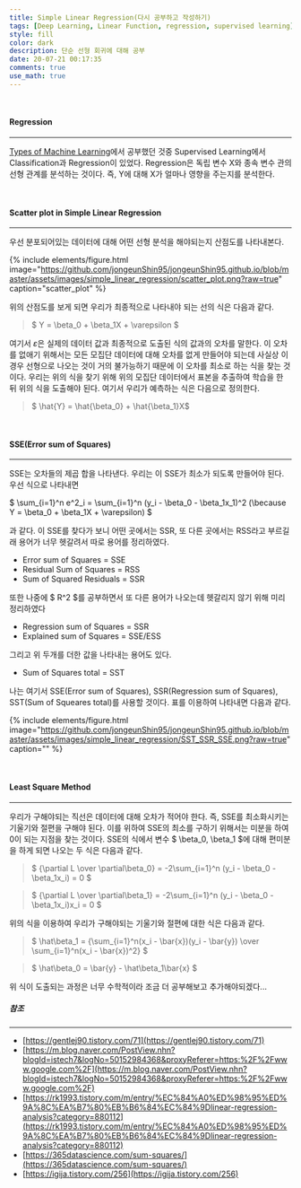 ```yaml
---
title: Simple Linear Regression(다시 공부하고 작성하기)
tags: [Deep Learning, Linear Function, regression, supervised learning]
style: fill
color: dark
description: 단순 선형 회귀에 대해 공부
date: 20-07-21 00:17:35
comments: true
use_math: true
---
```


<br>

#### Regression

---

[Types of Machine Learning](https://jongeunshin95.github.io/blog/types-of-machine-learning)에서 공부했던 것중 Supervised Learning에서 Classification과 Regression이 있었다. Regression은 독립 변수 X와 종속 변수 관의 선형 관계를 분석하는 것이다. 즉, Y에 대해 X가 얼마나 영향을 주는지를 분석한다.

<br>

#### Scatter plot in Simple Linear Regression

---

우선 분포되어있는 데이터에 대해 어떤 선형 분석을 해야되는지 산점도를 나타내본다.

{% include elements/figure.html image="https://github.com/jongeunShin95/jongeunShin95.github.io/blob/master/assets/images/simple_linear_regression/scatter_plot.png?raw=true" caption="scatter_plot" %}

위의 산점도를 보게 되면 우리가 최종적으로 나타내야 되는 선의 식은 다음과 같다.
<br>

> $ Y = \beta_0 + \beta_1X + \varepsilon $

여기서 $\varepsilon$은 실제의 데이터 값과 최종적으로 도출된 식의 값과의 오차를 말한다. 이 오차를 없애기 위해서는 모든 모집단 데이터에 대해 오차를 없게 만들어야 되는데 사실상 이 경우 선형으로 나오는 것이 거의 불가능하기 때문에 이 오차를 최소로 하는 식을 찾는 것이다. 우리는 위의 식을 찾기 위해 위의 모집단 데이터에서 표본을 추출하여 학습을 한 뒤 위의 식을 도출해야 된다. 여기서 우리가 예측하는 식은 다음으로 정의한다.
<br>

> $ \hat{Y} = \hat{\beta_0} + \hat{\beta_1}X$

<br>

#### SSE(Error sum of Squares)

---

SSE는 오차들의 제곱 합을 나타낸다. 우리는 이 SSE가 최소가 되도록 만들어야 된다. 우선 식으로 나타내면

$ \sum_{i=1}^n e^2_i = \sum\_{i=1}^n (y_i - \beta_0 - \beta_1x_1)^2  (\because Y = \beta_0 + \beta_1X + \varepsilon) $

과 같다. 이 SSE를 찾다가 보니 어떤 곳에서는 SSR, 또 다른 곳에서는 RSS라고 부르길래 용어가 너무 헷갈려서 따로 용어를 정리하였다. <br>

* Error sum of Squares = SSE
* Residual Sum of Squares = RSS
* Sum of Squared Residuals = SSR

또한 나중에 $ R^2 $를 공부하면서 또 다른 용어가 나오는데 헷갈리지 않기 위해 미리 정리하였다 <br>

* Regression sum of Squares = SSR
* Explained sum of Squares = SSE/ESS

그리고 위 두개를 더한 값을 나타내는 용어도 있다.

* Sum of Squares total = SST

나는 여기서 SSE(Error sum of Squares), SSR(Regression sum of Squares), SST(Sum of Squeares total)를 사용할 것이다. 표를 이용하여 나타내면 다음과 같다.

{% include elements/figure.html image="https://github.com/jongeunShin95/jongeunShin95.github.io/blob/master/assets/images/simple_linear_regression/SST_SSR_SSE.png?raw=true" caption="" %}

<br>

#### Least Square Method

---

우리가 구해야되는 직선은 데이터에 대해 오차가 적어야 한다. 즉, SSE를 최소화시키는 기울기와 절편을 구해야 된다. 이를 위하여 SSE의 최소를 구하기 위해서는 미분을 하여 0이 되는 지점을 찾는 것이다.
SSE의 식에서 변수 $ \beta_0, \beta_1 $에 대해 편미분을 하게 되면 나오는 두 식은 다음과 같다.

> $ {\partial L \over \partial\beta_0} = -2\sum_{i=1}^n (y_i - \beta_0 - \beta_1x_i) = 0 $


> $ {\partial L \over \partial\beta_1} = -2\sum_{i=1}^n (y_i - \beta_0 - \beta_1x_i)x_i = 0 $

위의 식을 이용하여 우리가 구해야되는 기울기와 절편에 대한 식은 다음과 같다.

> $ \hat\beta_1 = {\sum_{i=1}^n(x_i - \bar{x})(y_i - \bar{y}) \over \sum_{i=1}^n(x_i - \bar{x})^2} $

> $ \hat\beta_0 = \bar{y} - \hat\beta_1\bar{x} $

위 식이 도출되는 과정은 너무 수학적이라 조금 더 공부해보고 추가해야되겠다...
<br>

##### 참조

---

* [https://gentlej90.tistory.com/71](https://gentlej90.tistory.com/71)
* [https://m.blog.naver.com/PostView.nhn?blogId=istech7&logNo=50152984368&proxyReferer=https:%2F%2Fwww.google.com%2F](https://m.blog.naver.com/PostView.nhn?blogId=istech7&logNo=50152984368&proxyReferer=https:%2F%2Fwww.google.com%2F)
* [https://rk1993.tistory.com/m/entry/%EC%84%A0%ED%98%95%ED%9A%8C%EA%B7%80%EB%B6%84%EC%84%9Dlinear-regression-analysis?category=880112](https://rk1993.tistory.com/m/entry/%EC%84%A0%ED%98%95%ED%9A%8C%EA%B7%80%EB%B6%84%EC%84%9Dlinear-regression-analysis?category=880112)
* [https://365datascience.com/sum-squares/](https://365datascience.com/sum-squares/)
* [https://igija.tistory.com/256](https://igija.tistory.com/256)